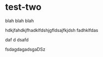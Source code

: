 # test-two
blah blah blah

hdkjfahdkjfhadklfdshjgfldsajfkjdsh
fadhklfdas

daf
d
dsafd

fsdagdagadsgaDSz
